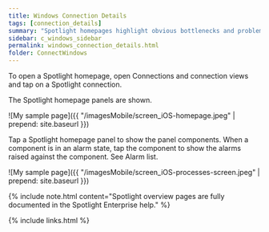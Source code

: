 ```yaml
---
title: Windows Connection Details
tags: [connection_details]
summary: "Spotlight homepages highlight obvious bottlenecks and problem areas for a connection."
sidebar: c_windows_sidebar
permalink: windows_connection_details.html
folder: ConnectWindows
---
```


To open a Spotlight homepage, open Connections and connection views and tap on a Spotlight connection.

The Spotlight homepage panels are shown.

![My sample page]({{ "/imagesMobile/screen_iOS-homepage.jpeg" | prepend: site.baseurl }})

Tap a Spotlight homepage panel to show the panel components. When a component is in an alarm state, tap the component to show the alarms raised against the component. See Alarm list.

![My sample page]({{ "/imagesMobile/screen_iOS-processes-screen.jpeg" | prepend: site.baseurl }})


{% include note.html content="Spotlight overview pages are fully documented in the Spotlight Enterprise help." %}

{% include links.html %}
